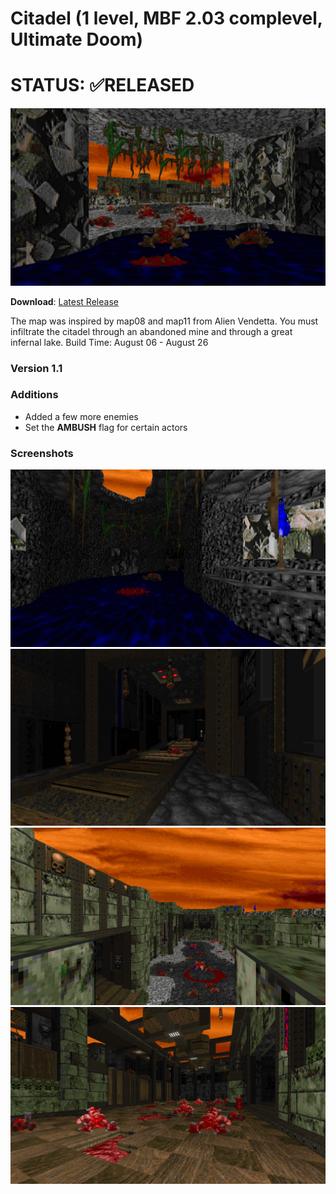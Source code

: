 # Citadel (1 level, MBF 2.03 complevel, Ultimate Doom)
# STATUS: ✅RELEASED
![Logo](./woof0080.png)

**Download**: [Latest Release](https://github.com/Ear1h/WAD-GRAVITRON/releases/download/v2.0/Gravitron_v2.1.wad)

The map was inspired by map08 and map11 from Alien Vendetta. You must infiltrate the citadel through an abandoned mine and through a great infernal lake. Build Time: August 06 - August 26

### Version 1.1
### Additions  
- Added a few more enemies  
- Set the **AMBUSH** flag for certain actors  

### Screenshots
![SCREEN1](./woof0081.png)
![SCREEN2](./woof0082.png)
![SCREEN3](./woof0083.png)
![SCREEN4](./woof0084.png)
